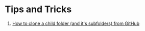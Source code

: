 # Tips and Tricks

1. [How to clone a child folder (and it's subfolders) from GitHub](./clone-child-folder-github.md)
